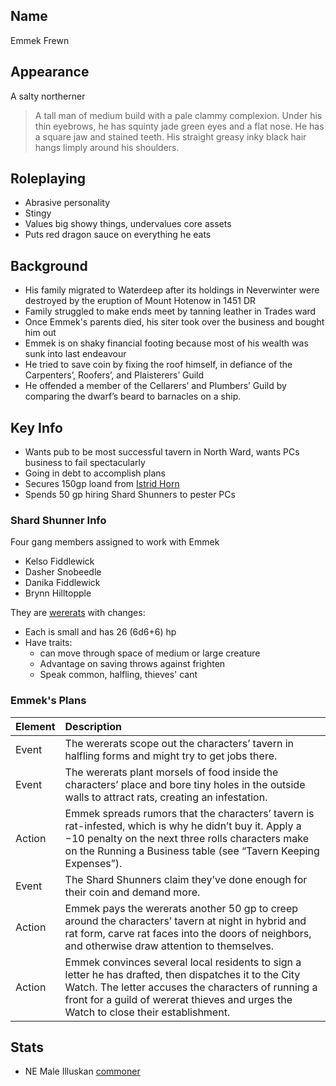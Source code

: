 ## Name

Emmek Frewn

## Appearance

A salty northerner 

> A tall man of medium build with a pale clammy complexion. Under his thin eyebrows, he has squinty jade green eyes and a flat nose. He has a square jaw and stained teeth. His straight greasy inky black hair hangs limply around his shoulders.

## Roleplaying

- Abrasive personality
- Stingy
- Values big showy things, undervalues core assets
- Puts red dragon sauce on everything he eats

## Background

- His family migrated to Waterdeep after its holdings in Neverwinter were destroyed by the eruption of Mount Hotenow in 1451 DR
- Family struggled to make ends meet by tanning leather in Trades ward
- Once Emmek's parents died, his siter took over the business and bought him out
- Emmek is on shaky financial footing because most of his wealth was sunk into last endeavour
-  He tried to save coin by fixing the roof himself, in defiance of the Carpenters’, Roofers’, and Plaisterers’ Guild
- He offended a member of the Cellarers’ and Plumbers’ Guild by comparing the dwarf’s beard to barnacles on a ship.


## Key Info

- Wants pub to be most successful tavern in North Ward, wants PCs business to fail spectacularly
- Going in debt to accomplish plans
- Secures 150gp loand from [Istrid Horn](https://www.dndbeyond.com/sources/wdh/monsters-and-npcs)
- Spends 50 gp hiring Shard Shunners to pester PCs

### Shard Shunner Info

Four gang members assigned to work with Emmek

- Kelso Fiddlewick
- Dasher Snobeedle
- Danika Fiddlewick
- Brynn Hilltopple

They are [wererats](https://www.dndbeyond.com/monsters/wererat) with changes:
- Each is small and has 26 (6d6+6) hp
- Have traits: 
    - can move through space of medium or large creature
    - Advantage on saving throws against frighten
    - Speak common, halfling, thieves' cant

### Emmek's Plans

| Element | Description |
| :--- | :--- |
| Event	| The wererats scope out the characters’ tavern in halfling forms and might try to get jobs there. |
| Event	| The wererats plant morsels of food inside the characters’ place and bore tiny holes in the outside walls to attract rats, creating an infestation. |
| Action	| Emmek spreads rumors that the characters’ tavern is rat-infested, which is why he didn’t buy it. Apply a −10 penalty on the next three rolls characters make on the Running a Business table (see “Tavern Keeping Expenses”). |
| Event	| The Shard Shunners claim they’ve done enough for their coin and demand more. |
| Action	| Emmek pays the wererats another 50 gp to creep around the characters’ tavern at night in hybrid and rat form, carve rat faces into the doors of neighbors, and otherwise draw attention to themselves. |
| Action	| Emmek convinces several local residents to sign a letter he has drafted, then dispatches it to the City Watch. The letter accuses the characters of running a front for a guild of wererat thieves and urges the Watch to close their establishment. |

## Stats

- NE Male Illuskan [commoner](https://www.dndbeyond.com/monsters/commoner)
